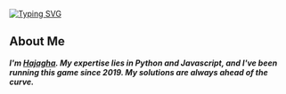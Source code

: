 <a href="https://git.io/typing-svg"><img src="https://readme-typing-svg.demolab.com?font=Fira+Code&duration=1000&pause=1000&color=067300&width=435&lines=Destoyer+from+his+Country;When+you+are+bitch;You+see+me+living+life;You+enitrely+want+to+be+like+that;Beaning+loyal+in+a+thug+game;is+the+only+way+out" alt="Typing SVG" /></a>

## About Me
_**I'm [Hajagha](https://discordapp.com/users/1014523524305657907). My expertise lies in Python and Javascript, and I've been running this game since 2019. My solutions are always ahead of the curve.**_
